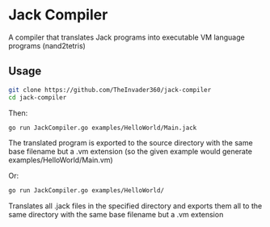 # Jack Compiler

A compiler that translates Jack programs into executable VM language programs (nand2tetris)

## Usage

```bash
git clone https://github.com/TheInvader360/jack-compiler
cd jack-compiler
```

Then:

```bash
go run JackCompiler.go examples/HelloWorld/Main.jack
```

The translated program is exported to the source directory with the same base filename but a .vm extension (so the given example would generate examples/HelloWorld/Main.vm)

Or:

```bash
go run JackCompiler.go examples/HelloWorld/
```

Translates all .jack files in the specified directory and exports them all to the same directory with the same base filename but a .vm extension
